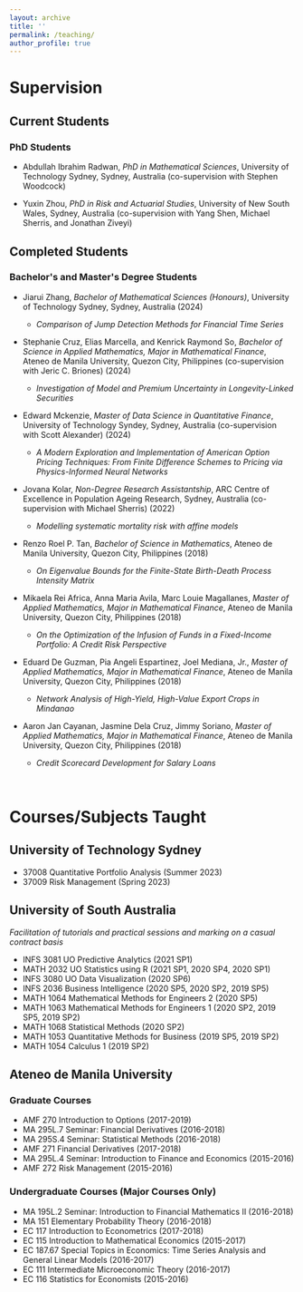 ```yaml
---
layout: archive
title: ''
permalink: /teaching/
author_profile: true
---
```


# Supervision

## Current Students

### PhD Students

- Abdullah Ibrahim Radwan, *PhD in Mathematical Sciences*, University of Technology Sydney, Sydney, Australia (co-supervision with Stephen Woodcock)

- Yuxin Zhou, *PhD in Risk and Actuarial Studies*, University of New South Wales, Sydney, Australia (co-supervision with Yang Shen, Michael Sherris, and Jonathan Ziveyi)

## Completed Students

### Bachelor's and Master's Degree Students

- Jiarui Zhang, *Bachelor of Mathematical Sciences (Honours)*, University of Technology Sydney, Sydney, Australia (2024)
  - *Comparison of Jump Detection Methods for Financial Time Series*

- Stephanie Cruz, Elias Marcella, and Kenrick Raymond So, *Bachelor of Science in Applied Mathematics, Major in Mathematical Finance*, Ateneo de Manila University, Quezon City, Philippines (co-supervision with Jeric C. Briones) (2024)
  - *Investigation of Model and Premium Uncertainty in Longevity-Linked Securities*

- Edward Mckenzie, *Master of Data Science in Quantitative Finance*, University of Technology Syndey, Sydney, Australia (co-supervision with Scott Alexander) (2024)
  - *A Modern Exploration and Implementation of American Option Pricing Techniques: From Finite Difference Schemes to Pricing via Physics-Informed Neural Networks*

- Jovana Kolar, *Non-Degree Research Assistantship*, ARC Centre of Excellence in Population Ageing Research, Sydney, Australia (co-supervision with Michael Sherris) (2022)
  - *Modelling systematic mortality risk with affine models*

- Renzo Roel P. Tan, *Bachelor of Science in Mathematics*, Ateneo de Manila University, Quezon City, Philippines (2018)
  - *On Eigenvalue Bounds for the Finite-State Birth-Death Process Intensity Matrix*

- Mikaela Rei Africa, Anna Maria Avila, Marc Louie Magallanes, *Master of Applied Mathematics, Major in Mathematical Finance*, Ateneo de Manila University, Quezon City, Philippines (2018)
  - *On the Optimization of the Infusion of Funds in a Fixed-Income Portfolio: A Credit Risk Perspective*

- Eduard De Guzman, Pia Angeli Espartinez, Joel Mediana, Jr., *Master of Applied Mathematics, Major in Mathematical Finance*, Ateneo de Manila University, Quezon City, Philippines (2018)
  - *Network Analysis of High-Yield, High-Value Export Crops in Mindanao*

- Aaron Jan Cayanan, Jasmine Dela Cruz, Jimmy Soriano, *Master of Applied Mathematics, Major in Mathematical Finance*, Ateneo de Manila University, Quezon City, Philippines (2018)
  - *Credit Scorecard Development for Salary Loans*

<br>

# Courses/Subjects Taught

## University of Technology Sydney

- 37008 Quantitative Portfolio Analysis (Summer 2023)
- 37009 Risk Management (Spring 2023)

## University of South Australia

*Facilitation of tutorials and practical sessions and marking on a casual contract basis*

- INFS 3081 UO Predictive Analytics (2021 SP1)
- MATH 2032 UO Statistics using R (2021 SP1, 2020 SP4, 2020 SP1)
- INFS 3080 UO Data Visualization (2020 SP6)
- INFS 2036 Business Intelligence (2020 SP5, 2020 SP2, 2019 SP5)
- MATH 1064 Mathematical Methods for Engineers 2 (2020 SP5)
- MATH 1063 Mathematical Methods for Engineers 1 (2020 SP2, 2019 SP5, 2019 SP2)
- MATH 1068 Statistical Methods (2020 SP2)
- MATH 1053 Quantitative Methods for Business (2019 SP5, 2019 SP2)
- MATH 1054 Calculus 1 (2019 SP2)

## Ateneo de Manila University

### Graduate Courses

- AMF 270 Introduction to Options (2017-2019)
- MA 295L.7 Seminar: Financial Derivatives (2016-2018)
- MA 295S.4 Seminar: Statistical Methods (2016-2018)
- AMF 271 Financial Derivatives (2017-2018)
- MA 295L.4 Seminar: Introduction to Finance and Economics (2015-2016)
- AMF 272 Risk Management (2015-2016)

### Undergraduate Courses (Major Courses Only)

- MA 195L.2 Seminar: Introduction to Financial Mathematics II (2016-2018)
- MA 151 Elementary Probability Theory (2016-2018)
- EC 117 Introduction to Econometrics (2017-2018)
- EC 115 Introduction to Mathematical Economics (2015-2017)
- EC 187.67 Special Topics in Economics: Time Series Analysis and General Linear Models (2016-2017)
- EC 111 Intermediate Microeconomic Theory (2016-2017)
- EC 116 Statistics for Economists (2015-2016)

<!--
{% include base_path %}

{% for post in site.teaching reversed %}
  {% include archive-single.html %}
{% endfor %}
-->
